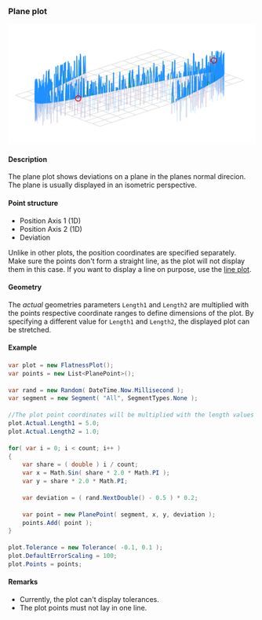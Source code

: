 [preview]: gfx/Plane.png "Plane plot"
<br/>
### Plane plot

![plane plot][preview]

#### Description

The plane plot shows deviations on a plane in the planes normal direcion. The plane is usually displayed in an isometric perspective.

#### Point structure

* Position Axis 1 (1D)
* Position Axis 2 (1D)
* Deviation

Unlike in other plots, the position coordinates are specified separately. Make sure the points don't form a straight line, as the plot will not display them in this case. If you want to display a line on purpose, use the [line plot](Line.md).

#### Geometry

The _actual_ geometries parameters `Length1` and `Length2` are multiplied with the points respective coordinate ranges to define dimensions of the plot. By specifying a different value for `Length1` and `Length2`, the displayed plot can be stretched.

#### Example

```csharp
var plot = new FlatnessPlot();
var points = new List<PlanePoint>();

var rand = new Random( DateTime.Now.Millisecond );
var segment = new Segment( "All", SegmentTypes.None );

//The plot point coordinates will be multiplied with the length values when the plot is displayed.
plot.Actual.Length1 = 5.0;
plot.Actual.Length2 = 1.0;

for( var i = 0; i < count; i++ )
{
	var share = ( double ) i / count;
	var x = Math.Sin( share * 2.0 * Math.PI );
	var y = share * 2.0 * Math.PI;

	var deviation = ( rand.NextDouble() - 0.5 ) * 0.2;

	var point = new PlanePoint( segment, x, y, deviation );
	points.Add( point );
}

plot.Tolerance = new Tolerance( -0.1, 0.1 );
plot.DefaultErrorScaling = 100;
plot.Points = points;
```

#### Remarks

* Currently, the plot can't display tolerances.
* The plot points must not lay in one line.
<br/>
<br/>
